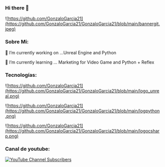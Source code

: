 ### Hi there 👋
![https://github.com/GonzaloGarcia21](https://github.com/GonzaloGarcia21/GonzaloGarcia21/blob/main/bannergit.jpeg)
### Sobre Mi:
🔭 I’m currently working on ...Unreal Engine and Python 

🌱 I’m currently learning ... Marketing for Video Game and Python + Reflex

### Tecnologías:

![https://github.com/GonzaloGarcia21](https://github.com/GonzaloGarcia21/GonzaloGarcia21/blob/main/logo_unreal.png)

![https://github.com/GonzaloGarcia21](https://github.com/GonzaloGarcia21/GonzaloGarcia21/blob/main/logpython.png)

![https://github.com/GonzaloGarcia21](https://github.com/GonzaloGarcia21/GonzaloGarcia21/blob/main/logocsharp.png)


### Canal de youtube: 
[![YouTube Channel Subscribers](https://img.shields.io/youtube/channel/subscribers/UCxPD7bsocoAMq8Dj18kmGyQ?style=social)](https://www.youtube.com/@LuisGonzaloGarcia/featured)
<!--
**GonzaloGarcia21/GonzaloGarcia21** is a ✨ _special_ ✨ repository because it `README.md` (this file) appears on your GitHub profile.

Here are some ideas to get you started:

- 🔭 I’m currently working on ...
- 🌱 I’m currently learning ...
- 👯 I’m looking to collaborate on ...
- 🤔 I’m looking for help with ...
- 💬 Ask me about ...
- 📫 How to reach me: ...
- 😄 Pronouns: ...
- ⚡ Fun fact: ...
-->
